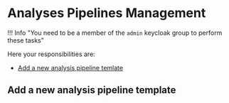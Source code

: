 # Analyses Pipelines Management

!!! Info "You need to be a member of the `admin` keycloak group to perform these tasks"

Here your responsibilities are:

- [Add a new analysis pipeline temlate](#creating-an-analysis-pipeline)

## Add a new analysis pipeline template
